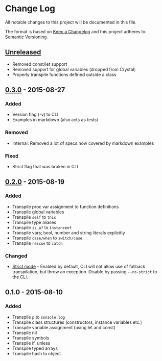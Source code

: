 # Change Log
All notable changes to this project will be documented in this file.

The format is based on [Keep a Changelog](http://keepachangelog.com/)
and this project adheres to [Semantic Versioning](http://semver.org/).

## [Unreleased]
- Removed const/let support
- Removed support for global variables (dropped from Crystal)
- Properly transpile functions defined outside a class

## [0.3.0] - 2015-08-27
### Added
- Version flag (-v) to CLI
- Examples in markdown (also acts as tests)

### Removed
- Internal: Removed a lot of specs now covered by markdown examples

### Fixed
- Strict flag that was broken in CLI

## [0.2.0] - 2015-08-19
### Added
- Transpile proc var assignment to function definitions
- Transpile global variables
- Transpile `self` to `this`
- Transpile type aliases
- Transpile `is_a?` to `instanceof`
- Transpile vars; bool, number and string literals explicitly
- Transpile `case/when` to `switch/case`
- Transpile `rescue` to `catch`

### Changed
- [Strict mode](https://github.com/geppetto-apps/crow/pull/6) - Enabled by default, CLI will not
  allow use of fallback transpilation, but throw an exception. Disable by
  passing `--no-strict` to the CLI.

## 0.1.0 - 2015-08-10
### Added
- Transpile `p` to `console.log`
- Transpile class structures (constructors, instance variables etc.)
- Transpile variable assignment (using let and const)
- Transpile nil
- Transpile symbols
- Transpile if, unless
- Transpile typed arrays
- Transpile hash to object

[Unreleased]: https://github.com/geppetto-apps/crow/compare/v0.3.0...HEAD
[0.3.0]: https://github.com/geppetto-apps/crow/compare/v0.3.0...v0.3.0
[0.2.0]: https://github.com/geppetto-apps/crow/compare/v0.1.0...v0.2.0
